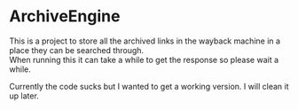# ArchiveEngine
 
This is a project to store all the archived links in the wayback machine in a place they can be searched through.  
When running this it can take a while to get the response so please wait a while.

Currently the code sucks but I wanted to get a working version. I will clean it up later.